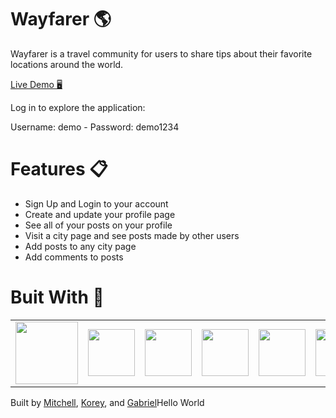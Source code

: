 <link rel="stylesheet" href="https://cdn.jsdelivr.net/gh/devicons/devicon@master/devicon.min.css">

# Wayfarer 🌎

Wayfarer is a travel community for users to share tips about their favorite locations around the world.

[Live Demo 🖥️ ](https://wayfarer-gkm.herokuapp.com/)

Log in to explore the application:

Username: demo - Password: demo1234

# Features 📋
- Sign Up and Login to your account
- Create and update your profile page
- See all of your posts on your profile
- Visit a city page and see posts made by other users
- Add posts to any city page
- Add comments to posts


# Buit With 🔨



<table>
  <tr>
  <td>
  <img src="images/django.svg" width="100px">
  </td>
  <td>
  <img src="images/python.svg" width="75px">
  </td>
  <td>
  <img src="images/javascript.svg" width="75px">
  </td>
  <td>
  <img src="images/postgresql.svg" width="75px">
  </td>
  <td>
  <img src="images/bootstrap.svg" width="75px">
  </td>
  <td>
  <img src="images/css3.svg" width="75px">
  </td>
  <td>
  <img src="images/html5.svg" width="75px">
  </td>
</tr>
</table>

Built by <a href="https://github.com/UnderdoneLizard" target="_blank">Mitchell</a>, <a href="https://github.com/koreykristine" target="_blank">Korey</a>, and <a href="https://github.com/gabtorre" target="_blank">Gabriel</a>Hello World
